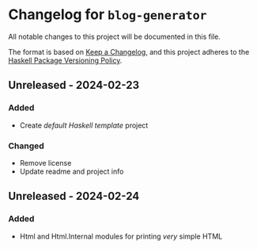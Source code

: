 # Changelog for `blog-generator`

All notable changes to this project will be documented in this file.

The format is based on [Keep a Changelog](https://keepachangelog.com/en/1.0.0/),
and this project adheres to the
[Haskell Package Versioning Policy](https://pvp.haskell.org/).

## Unreleased - 2024-02-23

### Added

- Create *default Haskell template* project

### Changed

- Remove license
- Update readme and project info

## Unreleased - 2024-02-24

### Added

- Html and Html.Internal modules for printing *very* simple HTML
